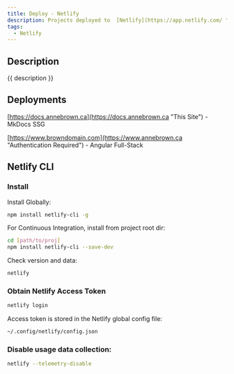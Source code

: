 ```yaml
---
title: Deploy - Netlify
description: Projects deployed to  [Netlify](https://app.netlify.com/ "Official Site")
tags:
  - Netlify
---
```


## Description

{{ description }}

## Deployments

[https://docs.annebrown.ca](https://docs.annebrown.ca "This Site") - MkDocs SSG

[https://www.browndomain.com](https://www.annebrown.ca "Authentication Required") - Angular Full-Stack

## Netlify CLI

### Install

Install Globally:

```bash
npm install netlify-cli -g
```

For Continuous Integration, install from project root dir:

```bash
cd [path/to/proj]
npm install netlify-cli --save-dev
```




Check version and data:

```bash
netlify
```

### Obtain Netlify Access Token

```bash 
netlify login
```

Access token is stored in the Netlify global config file:

```bash
~/.config/netlify/config.json
```

### Disable usage data collection:

```bash
netlify --telemetry-disable
```

